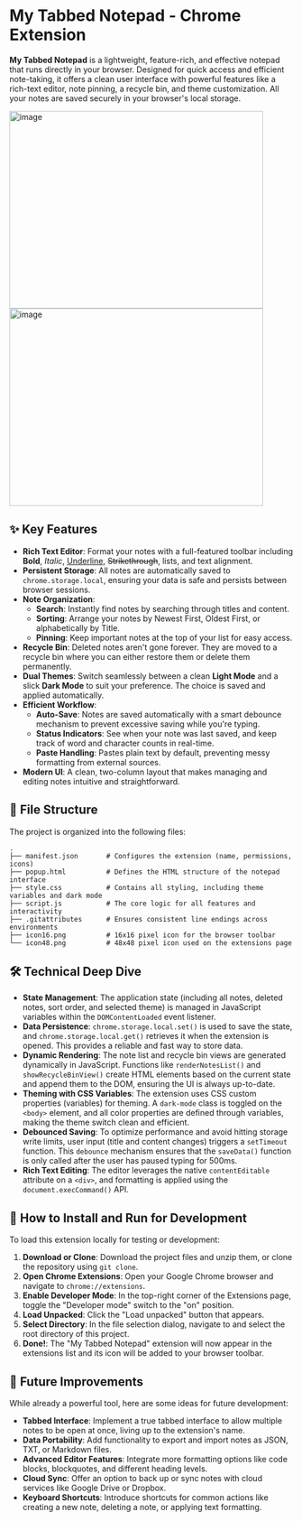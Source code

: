 # My Tabbed Notepad - Chrome Extension

**My Tabbed Notepad** is a lightweight, feature-rich, and effective notepad that runs directly in your browser. Designed for quick access and efficient note-taking, it offers a clean user interface with powerful features like a rich-text editor, note pinning, a recycle bin, and theme customization. All your notes are saved securely in your browser's local storage.

<img width="450" height="350" alt="image" src="https://github.com/user-attachments/assets/34abb7b5-9804-47ad-adf9-bcd1e148f7bf" />
<img width="450" height="350" alt="image" src="https://github.com/user-attachments/assets/388447eb-7919-4f3a-bb51-bda0779d3da7" />


## ✨ Key Features

*   **Rich Text Editor**: Format your notes with a full-featured toolbar including **Bold**, *Italic*, <u>Underline</u>, ~~Strikethrough~~, lists, and text alignment.
*   **Persistent Storage**: All notes are automatically saved to `chrome.storage.local`, ensuring your data is safe and persists between browser sessions.
*   **Note Organization**:
    *   **Search**: Instantly find notes by searching through titles and content.
    *   **Sorting**: Arrange your notes by Newest First, Oldest First, or alphabetically by Title.
    *   **Pinning**: Keep important notes at the top of your list for easy access.
*   **Recycle Bin**: Deleted notes aren't gone forever. They are moved to a recycle bin where you can either restore them or delete them permanently.
*   **Dual Themes**: Switch seamlessly between a clean **Light Mode** and a slick **Dark Mode** to suit your preference. The choice is saved and applied automatically.
*   **Efficient Workflow**:
    *   **Auto-Save**: Notes are saved automatically with a smart debounce mechanism to prevent excessive saving while you're typing.
    *   **Status Indicators**: See when your note was last saved, and keep track of word and character counts in real-time.
    *   **Paste Handling**: Pastes plain text by default, preventing messy formatting from external sources.
*   **Modern UI**: A clean, two-column layout that makes managing and editing notes intuitive and straightforward.

## 📂 File Structure

The project is organized into the following files:

```
.
├── manifest.json       # Configures the extension (name, permissions, icons)
├── popup.html          # Defines the HTML structure of the notepad interface
├── style.css           # Contains all styling, including theme variables and dark mode
├── script.js           # The core logic for all features and interactivity
├── .gitattributes      # Ensures consistent line endings across environments
├── icon16.png          # 16x16 pixel icon for the browser toolbar
└── icon48.png          # 48x48 pixel icon used on the extensions page
```

## 🛠️ Technical Deep Dive

*   **State Management**: The application state (including all notes, deleted notes, sort order, and selected theme) is managed in JavaScript variables within the `DOMContentLoaded` event listener.
*   **Data Persistence**: `chrome.storage.local.set()` is used to save the state, and `chrome.storage.local.get()` retrieves it when the extension is opened. This provides a reliable and fast way to store data.
*   **Dynamic Rendering**: The note list and recycle bin views are generated dynamically in JavaScript. Functions like `renderNotesList()` and `showRecycleBinView()` create HTML elements based on the current state and append them to the DOM, ensuring the UI is always up-to-date.
*   **Theming with CSS Variables**: The extension uses CSS custom properties (variables) for theming. A `dark-mode` class is toggled on the `<body>` element, and all color properties are defined through variables, making the theme switch clean and efficient.
*   **Debounced Saving**: To optimize performance and avoid hitting storage write limits, user input (title and content changes) triggers a `setTimeout` function. This `debounce` mechanism ensures that the `saveData()` function is only called after the user has paused typing for 500ms.
*   **Rich Text Editing**: The editor leverages the native `contentEditable` attribute on a `<div>`, and formatting is applied using the `document.execCommand()` API.

## 🚀 How to Install and Run for Development

To load this extension locally for testing or development:

1.  **Download or Clone**: Download the project files and unzip them, or clone the repository using `git clone`.
2.  **Open Chrome Extensions**: Open your Google Chrome browser and navigate to `chrome://extensions`.
3.  **Enable Developer Mode**: In the top-right corner of the Extensions page, toggle the "Developer mode" switch to the "on" position.
4.  **Load Unpacked**: Click the "Load unpacked" button that appears.
5.  **Select Directory**: In the file selection dialog, navigate to and select the root directory of this project.
6.  **Done!**: The "My Tabbed Notepad" extension will now appear in the extensions list and its icon will be added to your browser toolbar.

## 🔮 Future Improvements

While already a powerful tool, here are some ideas for future development:

*   **Tabbed Interface**: Implement a true tabbed interface to allow multiple notes to be open at once, living up to the extension's name.
*   **Data Portability**: Add functionality to export and import notes as JSON, TXT, or Markdown files.
*   **Advanced Editor Features**: Integrate more formatting options like code blocks, blockquotes, and different heading levels.
*   **Cloud Sync**: Offer an option to back up or sync notes with cloud services like Google Drive or Dropbox.
*   **Keyboard Shortcuts**: Introduce shortcuts for common actions like creating a new note, deleting a note, or applying text formatting.
